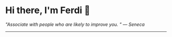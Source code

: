 <h1>Hi there, I'm Ferdi 👋</h1>

<p><em>
  "Associate with people who are likely to improve you.  " — Seneca
</em></p>

---
